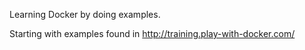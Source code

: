 Learning Docker by doing examples.

Starting with examples found in http://training.play-with-docker.com/